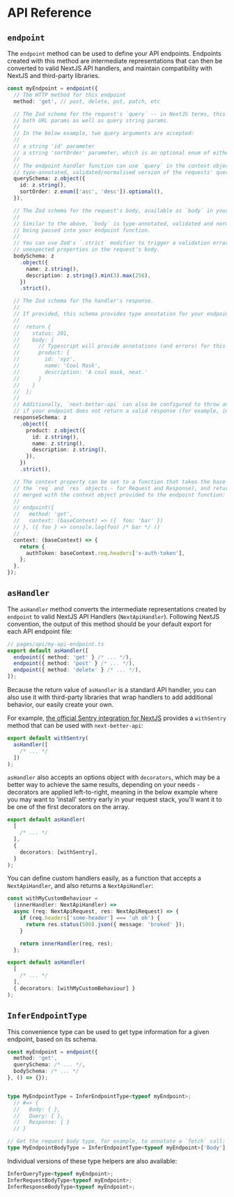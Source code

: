 # API Reference

## `endpoint`

The `endpoint` method can be used to define your API endpoints. Endpoints created with this method
are intermediate representations that can then be converted to valid NextJS API handlers, and maintain
compatibility with NextJS and third-party libraries.

```ts
const myEndpoint = endpoint({
  // The HTTP method for this endpoint
  method: 'get', // post, delete, put, patch, etc

  // The Zod schema for the request's `query` -- in NextJS terms, this includes
  // both URL params as well as query string params.
  //
  // In the below example, two query arguments are accepted:
  //
  // a string 'id' parameter
  // a string 'sortOrder' parameter, which is an optional enum of either `asc` or `desc`
  //
  // The endpoint handler function can use `query` in the context object to access a
  // type-annotated, validated/normalised version of the requests' query object.
  querySchema: z.object({
    id: z.string(),
    sortOrder: z.enum(['asc', 'desc']).optional(),
  }),

  // The Zod schema for the request's body, available as `body` in your endpoint's context.
  //
  // Similar to the above, `body` is type-annotated, validated and normalised by Zod before
  // being passed into your endpoint function.
  //
  // You can use Zod's `.strict` modifier to trigger a validation error if the caller includes
  // unexpected properties in the request's body.
  bodySchema: z
    .object({
      name: z.string(),
      description: z.string().min(3).max(256),
    })
    .strict(),

  // The Zod schema for the handler's response.
  //
  // If provided, this schema provides type annotation for your endpoint's response body:
  //
  //  return {
  //    status: 201,
  //    body: {
  //      // Typescript will provide annotations (and errors) for this response object:
  //      product: {
  //        id: 'xyz',
  //        name: 'Cool Mask',
  //        description: 'A cool mask, neat.'
  //      }
  //    }
  //  };
  //
  // Additionally, `next-better-api` can also be configured to throw an error at runtime
  // if your endpoint does not return a valid response (for example, in development mode).
  responseSchema: z
    .object({
      product: z.object({
        id: z.string(),
        name: z.string(),
        description: z.string(),
      }),
    })
    .strict(),

  // The context property can be set to a function that takes the base context (with access to
  // the `req` and `res` objects - for Request and Response), and return an object that will be
  // merged with the context object provided to the endpoint function:
  //
  // endpoint({
  //   method: 'get',
  //   context: (baseContext) => ({  foo: 'bar' })
  // }, ({ foo } => console.log(foo) /* bar */ ))
  //
  context: (baseContext) => {
    return {
      authToken: baseContext.req.headers['x-auth-token'],
    };
  },
});
```

## `asHandler`

The `asHandler` method converts the intermediate representations created by `endpoint` to
valid NextJS API Handlers (`NextApiHandler`). Following NextJS convention, the output of
this method should be your default export for each API endpoint file:

```ts
// pages/api/my-api-endpoint.ts
export default asHandler([
  endpoint({ method: 'get' } /* ... */),
  endpoint({ method: 'post' } /* ... */),
  endpoint({ method: 'delete' } /* ... */),
]);
```

Because the return value of `asHandler` is a standard API handler, you can also use it with
third-party libraries that wrap handlers to add additional behavior, our easily create your own.

For example, [the official Sentry integration for NextJS](https://docs.sentry.io/platforms/javascript/guides/nextjs/) provides a `withSentry` method that can
be used with `next-better-api`:

```ts
export default withSentry(
  asHandler([
    /* ... */
  ])
);
```

`asHandler` also accepts an options object with `decorators`, which may be a better way to achieve
the same results, depending on your needs - decorators are applied left-to-right, meaning in the below
example where you may want to 'install' sentry early in your request stack, you'll want it to be one
of the first decorators on the array.

```ts
export default asHandler(
  [
    /* ... */
  ],
  {
    decorators: [withSentry],
  }
);
```

You can define custom handlers easily, as a function that accepts a `NextApiHandler`, and also returns
a `NextApiHandler`:

```ts
const withMyCustomBehaviour =
  (innerHandler: NextApiHandler) =>
  async (req: NextApiRequest, res: NextApiRequest) => {
    if (req.headers['some-header'] === 'uh oh') {
      return res.status(500).json({ message: 'broked' });
    }

    return innerHandler(req, res);
  };

export default asHandler(
  [
    /* ... */
  ],
  { decorators: [withMyCustomBehaviour] }
);
```

## `InferEndpointType`

This convenience type can be used to get type information for a given endpoint, based on its schema.

```ts
const myEndpoint = endpoint({
  method: 'get',
  querySchema: /* ... */,
  bodySchema: /* ... */
}, () => {});


type MyEndpointType = InferEndpointType<typeof myEndpoint>;
  // #=> {
  //   Body: { },
  //   Query: { },
  //   Response: { }
  // }

// Get the request body type, for example, to annotate a `fetch` call:
type MyEndpointBodyType = InferEndpointType<typeof myEndpoint>['Body'];
```

Individual versions of these type helpers are also available:

```ts
InferQueryType<typeof myEndpoint>;
InferRequestBodyType<typeof myEndpoint>;
InferResponseBodyType<typeof myEndpoint>;
```

